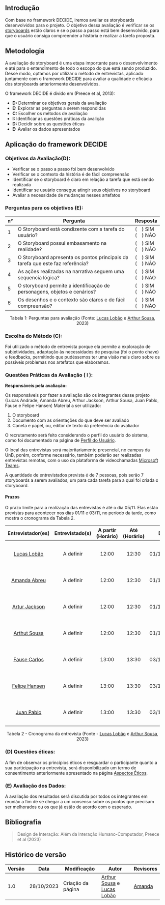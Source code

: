 ## Introdução

Com base no framework DECIDE, iremos avaliar os storyboards desenvolvidos para o projeto. O objetivo dessa avaliação é verificar se os [storyboards](./storyboards.md) estão claros e se o passo a passo está bem desenvolvido, para que o usuário consiga compreender a história e realizar a tarefa proposta.


## Metodologia

 A avaliação de storyboard é uma etapa importante para o desenvolvimento e até para o entendimento de todo o escopo do que está sendo produzido. Desse modo, optamos por utilizar o método de entrevistas, aplicado juntamente com o framework DECIDE para avaliar a qualidade e eficácia dos storyboards anteriormente desenvolvidos.

 O framework DECIDE é divido em (Preece et al, 2013):
 - **D:** Determinar os objetivos gerais da avaliação
 - **E:** Explorar as perguntas a serem respondidas
 - **C:** Escolher os métodos de avaliação
 - **I:** Identificar as questões práticas da avalição
 - **D:** Decidir sobre as questões éticas
 - **E:** Avaliar os dados apresentados

 
## Aplicação do framework DECIDE

### Objetivos da Avaliação(D):

- Verificar se o passo a passo foi bem desenvolvido
- Verificar se o contexto da história é de fácil compreensão
- Identificar se o storyboard é claro em relação a tarefa que está sendo realizada
- Identificar se usuário consegue atingir seus objetivos no storyboard
- Avaliar a necessidade de mudanças nesses artefatos

### Perguntas para os objetivos (E):

<center>

|   n°   | Pergunta | Resposta |
|--------|-----------|----------|
| 1 | O Storyboard está condizente com a tarefa do usuário? | (&emsp;) SIM <br> (&emsp;) NÃO  |
| 2 | O Storyboard possui embasamento na realidade? | (&emsp;) SIM <br> (&emsp;) NÃO |
| 3 | O Storyboard apresenta os pontos principais da tarefa que este faz referência? | (&emsp;) SIM <br> (&emsp;) NÃO |
| 4 | As ações realizadas na narrativa seguem uma sequencia lógica? | (&emsp;) SIM <br> (&emsp;) NÃO |
| 5 | O storyboard permite a identificação de personagens, objetos e cenários? | (&emsp;) SIM <br> (&emsp;) NÃO |
| 6 | Os desenhos e o contexto são claros e de fácil compreensão? | (&emsp;) SIM <br> (&emsp;) NÃO |


Tabela 1: Perguntas para avaliação (Fonte: [Lucas Lobão](https://github.com/lucaslobao-18) e [Arthur Sousa](https://github.com/arthurrsousa), 2023)

</center>

### Escolha do Método (C):

Foi utilizado o método de entrevista porque ela permite a exploração de subjetividades, adaptação às necessidades de pesquisa (foi o ponto chave) e feedbacks, permitindo que pudéssemos ter uma visão mais claro sobre os possíveis problemas nos artefatos que elaboramos.

### Questões Práticas da Avaliação ( I ):

**Responsáveis pela avaliação:**

Os responsáveis por fazer a avaliação são os integrantes desse projeto (Lucas Andrade, Amanda Abreu, Arthur Jackson, Arthur Sousa, Juan Pablo, Fause e Felipe Hansen)
Material a ser utilizado:

1. O storyboard
2. Documento com as orientações do que deve ser avaliado
3. Caneta e papel, ou, editor de texto da preferência do avaliador

O recrutamento será feito considerando o perfil do usuário do sistema, como foi documentado na página de [Perfil do Usuário](../../analiseRequisitos/perfil_do_usuario.md).

O local das entrevistas será majoritariamente presencial, no campus da UnB, porém, conforme necessário, também poderão ser realizadas entrevistas remotas, com o uso da plataforma de videochamadas [Microsoft Teams](https://www.microsoft.com/pt-br/microsoft-teams/group-chat-software).

A quantidade de entrevistados prevista é de 7 pessoas, pois serão 7 storyboards a serem avaliados, um para cada tarefa para a qual foi criada o storyboard.

#### Prazos

O prazo limite para a realização das entrevistas é até o dia 05/11. Elas estão previstas para acontecer nos dias 01/11 e 03/11, no período da tarde, como mostra o cronograma da Tabela 2.

<center>

| Entrevistador(es) | Entrevistado(s) | A partir (Horário)  | Até (Horário) |    Data    |    Local     |
| :----------------: | :-------------: | :---------------: | :------------: | :--------: | :----------: |
|  [Lucas Lobão](https://github.com/lucaslobao-18)  | A definir |       12:00       |     12:30      | 01/11/2023 | Presencial (FGA) ou Microsoft Teams |
|  [Amanda Abreu](https://github.com/Amandaaaaabreu)  | A definir |       12:00       |     12:30      | 01/11/2023 | Presencial (FGA) ou Microsoft Teams |
|  [Artur Jackson](https://github.com/artur-jack)  | A definir |       12:00       |   12:30     | 01/11/2023 | Presencial (FGA) ou Microsoft Teams |
|  [Arthut Sousa](https://github.com/arthurrsousa)  |   A definir    |       12:00       |     12:30      | 01/11/2023 | Presencial (FGA) ou Microsoft Teams |
|  [Fause Carlos](https://github.com/FauseSkyWalker)  |  A definir    |       13:00      |     13:30      | 03/11/2023 | Presencial (FGA) ou Microsoft Teams |
|  [Felipe Hansen](https://github.com/FHansen98)  |   A definir    |       13:00       |     13:30      | 03/11/2023 | Presencial (FGA) ou Microsoft Teams |
|  [Juan Pablo](https://github.com/Juan-Ricarte)  |   A definir    |       13:00       |     13:30      | 03/11/2023 | Presencial (FGA) ou Microsoft Teams |

Tabela 2 - Cronograma da entrevista (Fonte - [Lucas Lobão](https://github.com/lucaslobao-18) e [Arthur Sousa](https://github.com/arthurrsousa), 2023)

</center>

### (D) Questões éticas:

A fim de observar os princípios éticos e resguardar o participante quanto a sua participação na entrevista, será disponibilizado um termo de consentimento anteriormente apresentado na página [Aspectos Éticos](../../analiseRequisitos/aspectos_eticos.md).

### (E) Avaliação dos Dados:

A avaliação dos resultados será discutida por todos os integrantes em reunião a fim de se chegar a um consenso sobre os pontos que precisam ser melhorados ou os que já estão de acordo com o esperado.


## Bibliografia

> Design de Interação: Além da Interação Humano-Computador, Preece et al (2023)


## Histórico de versão

| Versão | Data       | Modificação                             | Autor                         | Revisores                         |
| ------ | ---------- | --------------------------------------- | ----------------------------- | ----------------------------- |
|    1.0   |   28/10/2023   |   Criação da página |  [Arthur Sousa](https://github.com/arthurrsousa) e [Lucas Lobão](https://github.com/lucaslobao-18) |  [Amanda](https://github.com/Amandaaaaabreu)|
